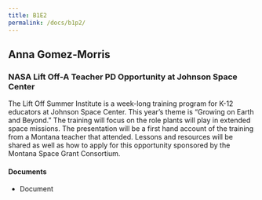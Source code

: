 ```yaml
---
title: B1E2
permalink: /docs/b1p2/
---
```


## Anna Gomez-Morris

### NASA Lift Off-A Teacher PD Opportunity at Johnson Space Center

The Lift Off Summer Institute is a week-long training program for K-12 educators at Johnson Space Center. This year’s theme is “Growing on Earth and Beyond.” The training will focus on the role plants will play in extended space missions. The presentation will be a first hand account of the training from a Montana teacher that attended. Lessons and resources will be shared as well as how to apply for this opportunity sponsored by the Montana Space Grant Consortium.

#### Documents
 - Document